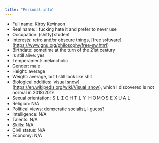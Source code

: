 ```yaml
---
title: "Personal info"
---
```


* Full name: Kirby Kevinson
* Real name: I fucking hate it and prefer to never use
* Occupation: (shitty) student
* Interests: retro and/or obscure things, [free software]
  (https://www.gnu.org/philosophy/free-sw.html)
* Birthdate: sometime at the turn of the 21st century
* Is still alive: yes
* Temperament: melancholic
* Gender: male
* Height: average
* Weight: average, but I still look like shit
* Biological oddities: [visual snow]
  (https://en.wikipedia.org/wiki/Visual_snow), which I discovered is
  not normal in 2018/2019
* Sexual orientation: ＳＬＩＧＨＴＬＹ ＨＯＭＯＳＥＸＵＡＬ
* Religion: N/A
* Political views: democratic socialist, I guess?
* Intelligence: N/A
* Talents: N/A
* Skills: N/A
* Civil status: N/A
* Economy: N/A
